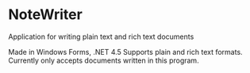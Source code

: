 # NoteWriter
Application for writing plain text and rich text documents

Made in Windows Forms, .NET 4.5 
Supports plain and rich text formats. Currently only accepts documents written in this program.